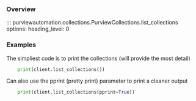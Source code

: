 ### Overview
::: purviewautomation.collections.PurviewCollections.list_collections
    options:
        heading_level: 0

### Examples

The simpliest code is to print the collections (will provide the most detail)
```Python
    print(client.list_collections())
```

Can also use the pprint (pretty print) parameter to print a cleaner output
```Python
    print(client.list_collections(pprint=True))
```